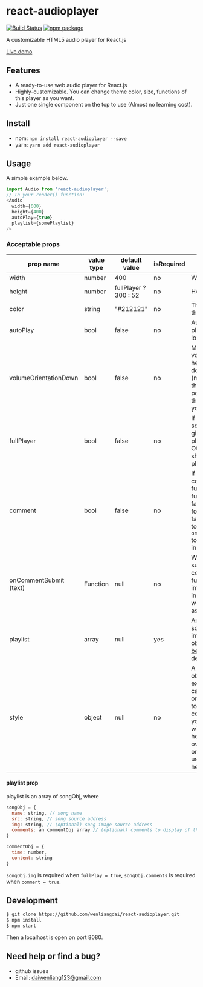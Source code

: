 # react-audioplayer

[![Build Status](https://img.shields.io/travis/wenliangdai/react-audioplayer.svg?style=flat-square)](https://travis-ci.org/wenliangdai/react-audioplayer)
[![npm package](https://img.shields.io/npm/v/react-audioplayer.svg?style=flat-square)](https://www.npmjs.com/package/react-audioplayer)

A customizable HTML5 audio player for React.js

<a href="https://wenliangdai.github.io/" target="_blank" title="Live Demo">Live demo</a>

## Features
- A ready-to-use web audio player for React.js
- Highly-customizable. You can change theme color, size, functions of this player as you want.
- Just one single component on the top to use (Almost no learning cost).

## Install
- npm: `npm install react-audioplayer --save`
- yarn: `yarn add react-audioplayer`

## Usage
A simple example below.
```js
import Audio from 'react-audioplayer';
// In your render() function:
<Audio
  width={600}
  height={400}
  autoPlay={true}
  playlist={somePlaylist}
/>
```

### Acceptable props
| prop name              | value type | default value           | isRequired   | explanation                    |
| ---------------------- | ---------- | ----------------------- | ------------ | ------------------------------ |
| width                  | number     | 400                     | no           | Width of the <Audio /> component (px) |
| height                 | number     | fullPlayer ? 300 : 52   | no           | Height of the <Audio /> component (px) |
| color                  | string     | "#212121"               | no           | Theme color of the player |
| autoPlay               | bool       | false                   | no           | Automatically playing when loaded |
| volumeOrientationDown  | bool       | false                   | no           | Make the volume bar head downwards (make it true if the player is positioned at the very top of your webpage) |
| fullPlayer             | bool       | false                   | no           | If true, shows song image given in the playlist. Otherwise just shows the basic player |
| comment                | bool       | false                   | no           | If true, enables comment function. When fullPlayer is false, this is forced to be false. You need to specify `onCommentSubmit` to handle user input |
| onCommentSubmit (text) | Function   | null                    | no           | When a user submits a new comment, this function will be invoked and the input content will be passed as an argument |
| playlist               | array      | null                    | yes          | An array of song information objects, see [below](#playlist) for details |
| style                  | object     | null                    | no           | A normal style object. For example, you can add border or boxShadow to the component. If you also set width or height here, it will override the one you set using width or height API |

#### playlist prop<a name="playlist"></a>
playlist is an array of songObj, where
```js
songObj = {
  name: string, // song name
  src: string, // song source address
  img: string, // (optional) song image source address
  comments: an commentObj array // (optional) comments to display of that song
}

commentObj = {
  time: number,
  content: string
}
```
`songObj.img` is required when `fullPlay = true`, `songObj.comments` is required when `comment = true`.

## Development
```bash
$ git clone https://github.com/wenliangdai/react-audioplayer.git
$ npm install
$ npm start
```
Then a localhost is open on port 8080.

## Need help or find a bug?
- github issues
- Email: daiwenliang123@gmail.com
